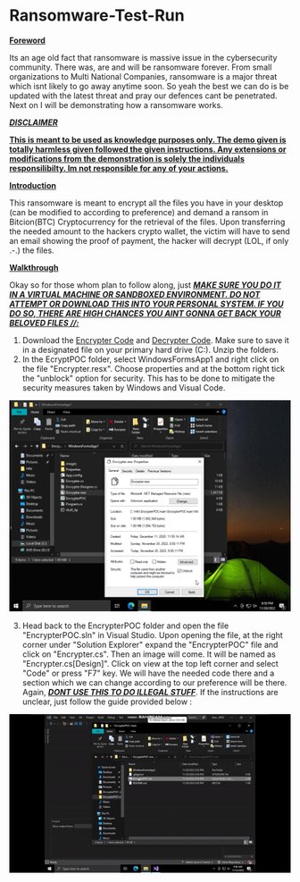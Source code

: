 # Ransomware-Test-Run
<ins>**Foreword**<ins>

Its an age old fact that ransomware is massive issue in the cybersecurity community. There was, are and will be ransomware forever. From small organizations to Multi National Companies, ransomware is a major threat which isnt likely to go away anytime soon. So yeah the best we can do is be updated with the latest threat and pray our defences cant be penetrated. Next on I will be demonstrating how a ransomware works. 

<ins>***DISCLAIMER***<ins>

<ins>**This is meant to be used as knowledge purposes only. The demo given is totally harmless given followed the given instructions. Any extensions or modifications from the demonstration is solely the individuals responsilibilty. Im not responsible for any of your actions.**<ins>

<ins>**Introduction**<ins>

This ransomware is meant to encrypt all the files you have in your desktop (can be modified to according to preference) and demand a ransom in Bitcion(BTC) Cryptocurrency for the retrieval of the files. Upon transferring the needed amount to the hackers crypto wallet, the victim will have to send an email showing the proof of payment, the hacker will decrypt (LOL, if only .-.) the files. 

<ins>**Walkthrough**<ins>

Okay so for those whom plan to follow along, just <ins>***MAKE SURE YOU DO IT IN A VIRTUAL MACHINE OR SANDBOXED ENVIRONMENT. DO NOT ATTEMPT OR DOWNLOAD THIS INTO YOUR PERSONAL SYSTEM. IF YOU DO SO, THERE ARE HIGH CHANCES YOU AINT GONNA GET BACK YOUR BELOVED FILES //:***<ins>

  1) Download the [Encrypter Code](https://github.com/joshmadakor1/EncrypterPOC) and [Decrypter Code](https://github.com/joshmadakor1/DecrypterPOC). Make sure to          save it in a designated file on your primary hard drive (C:). Unzip the folders. 
  2) In the EcryptPOC folder, select WindowsFormsApp1 and right click on the file "Encrypter.resx". Choose properties and at the bottom right tick the "unblock" option      for security. This has to be done to mitigate the security measures taken by Windows and Visual Code. 
  
  ![](4.png)
  
  3) Head back to the EncrypterPOC folder and open the file "EncrypterPOC.sln" in Visual Studio. Upon opening the file, at the right corner under "Solution Explorer" expand the "EncrypterPOC" file and click on "Encrypter.cs". Then an image will come. It will be named as "Encrypter.cs[Design]". Click on view at the top left corner and select "Code" or press "F7" key. We will have the needed code there and a section which we can change according to our preference will be there. Again,  <ins>***DONT USE THIS TO DO ILLEGAL STUFF***</ins>. If the instructions are unclear, just follow the guide provided below : 
  
  ![](vsgif.gif)
